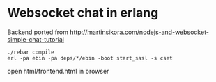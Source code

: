 # Websocket chat in erlang

Backend ported from http://martinsikora.com/nodejs-and-websocket-simple-chat-tutorial

```
./rebar compile
erl -pa ebin -pa deps/*/ebin -boot start_sasl -s cset
```
 
open html/frontend.html in browser
